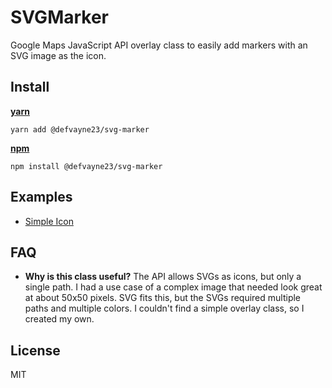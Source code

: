 # SVGMarker
Google Maps JavaScript API overlay class to easily add markers with an SVG image as the icon.

## Install

**[yarn](http://yarnpkg.com)**
```shell
yarn add @defvayne23/svg-marker
```

**[npm](https://www.npmjs.org/)**
```shell
npm install @defvayne23/svg-marker
```

## Examples

* [Simple Icon](http://codepen.io/defvayne23/pen/EVYGRw)

## FAQ

* **Why is this class useful?**
  The API allows SVGs as icons, but only a single path. I had a use case of a complex image that needed look great at about 50x50 pixels. SVG fits this, but the SVGs required multiple paths and multiple colors. I couldn't find a simple overlay class, so I created my own.

## License
MIT
